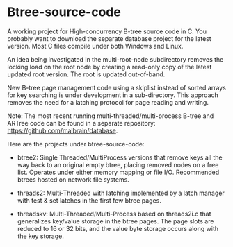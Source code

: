 Btree-source-code
=================

A working project for High-concurrency B-tree source code in C.  You probably want to download the separate database project for the latest version.  Most C files compile under both Windows and Linux.

An idea being investigated in the multi-root-node subdirectory removes the locking load on the root node by creating a read-only copy of the latest updated root version.  The root is updated out-of-band.

New B-tree page management code using a skiplist instead of sorted arrays for key searching is under development in a sub-directory.  This approach removes the need for a latching protocol for page reading and writing.

Note:  The most recent running multi-threaded/multi-process B-tree and ARTree code can be found in a separate repository:  https://github.com/malbrain/database.

Here are the projects under btree-source-code:

* btree2:		Single Threaded/MultiProcess versions that remove keys all the way back to an original empty btree, placing removed nodes on a free list.  Operates under either memory mapping or file I/O.  Recommended btrees hosted on network file systems.

* threads2:		Multi-Threaded with latching implemented by a latch manager with test & set latches in the first few btree pages.

* threadskv:	Multi-Threaded/Multi-Process based on threads2i.c that generalizes key/value storage in the btree pages. The page slots are reduced to 16 or 32 bits, and the value byte storage occurs along with the key storage.
